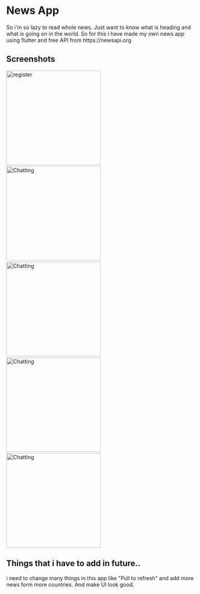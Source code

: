 # News App

<p>So i'm so lazy to read whole news. Just want to know what is heading and what is going on in the world. So for this i have made my own news app using flutter and free API from https://newsapi.org</p>

## Screenshots
<p>
<img src="https://raw.githubusercontent.com/iamhimanshu0/Flutter_/master/news_app/images/img.jpeg" alt="register" width="250">
&nbsp;&nbsp;
<img src="https://raw.githubusercontent.com/iamhimanshu0/Flutter_/master/news_app/images/img_1.jpeg" alt="Chatting" width="250">
  &nbsp;&nbsp;
<img src="https://raw.githubusercontent.com/iamhimanshu0/Flutter_/master/news_app/images/img_2.jpeg" alt="Chatting" width="250">
  &nbsp;&nbsp;
<img src="https://raw.githubusercontent.com/iamhimanshu0/Flutter_/master/news_app/images/img_3.jpeg" alt="Chatting" width="250">
  &nbsp;&nbsp;
<img src="https://raw.githubusercontent.com/iamhimanshu0/Flutter_/master/news_app/images/img_4.jpeg" alt="Chatting" width="250">
</p>

## Things that i have to add in future..
<p>
  i need to change many things in this app like "Pull to refresh" and add more news form more countries. And make UI look good. 
<p>
